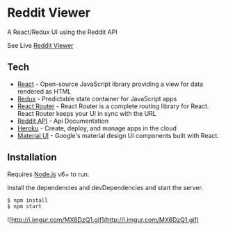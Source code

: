 # Reddit Viewer

A React/Redux UI using the Reddit API

See Live [Reddit Viewer](https://slider-puzzle.herokuapp.com/)

## Tech

* [React](https://facebook.github.io/react/docs/getting-started.html) - Open-source JavaScript library providing a view for data rendered as HTML
* [Redux](https://github.com/reactjs/redux) - Predictable state container for JavaScript apps
* [React Router](https://github.com/ReactTraining/react-router/tree/master/docs) - React Router is a complete routing library for React. React Router keeps your UI in sync with the URL
* [Reddit API](https://www.reddit.com/dev/api/) - Api Documentation
* [Heroku](https://devcenter.heroku.com/categories/reference) - Create, deploy, and manage apps in the cloud
* [Material UI](http://www.material-ui.com/) - Google's material design UI components built with React.

## Installation

Requires [Node.js](https://nodejs.org/) v6+ to run.

Install the dependencies and devDependencies and start the server.

```sh
$ npm install
$ npm start
```

![http://i.imgur.com/MX6DzQ1.gif](http://i.imgur.com/MX6DzQ1.gif)
